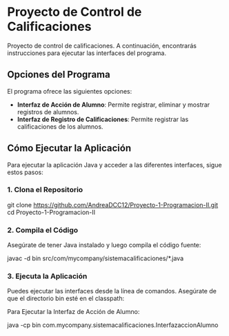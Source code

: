 # Proyecto de Control de Calificaciones

Proyecto de control de calificaciones. A continuación, encontrarás instrucciones para ejecutar las interfaces del programa.

## Opciones del Programa

El programa ofrece las siguientes opciones:

- **Interfaz de Acción de Alumno**: Permite registrar, eliminar y mostrar registros de alumnos.
- **Interfaz de Registro de Calificaciones**: Permite registrar las calificaciones de los alumnos.

## Cómo Ejecutar la Aplicación

Para ejecutar la aplicación Java y acceder a las diferentes interfaces, sigue estos pasos:

### 1. Clona el Repositorio

git clone https://github.com/AndreaDCC12/Proyecto-1-Programacion-II.git
cd Proyecto-1-Programacion-II

### 2. Compila el Código
Asegúrate de tener Java instalado y luego compila el código fuente:

javac -d bin src/com/mycompany/sistemacalificaciones/*.java

### 3. Ejecuta la Aplicación
Puedes ejecutar las interfaces desde la línea de comandos. Asegúrate de que el directorio bin esté en el classpath:

Para Ejecutar la Interfaz de Acción de Alumno:

java -cp bin com.mycompany.sistemacalificaciones.InterfazaccionAlumno
